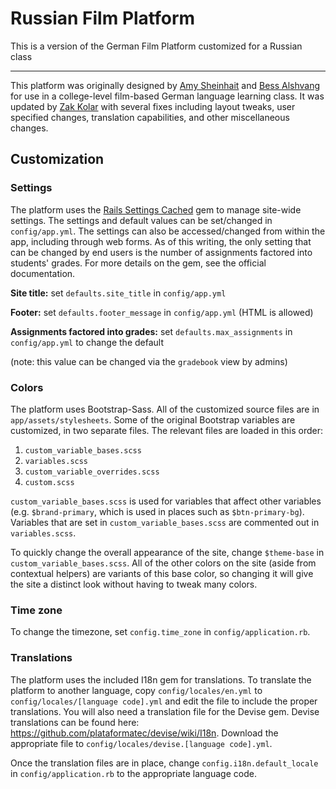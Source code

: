 # Russian Film Platform


This is a version of the German Film Platform customized for a Russian class

---------

This platform was originally designed by [Amy Sheinhait](https://github.com/ashein2) and [Bess Alshvang](https://github.com/elal22) for use in a college-level film-based German language learning class. It was updated by [Zak Kolar](https://github.com/zakkolar) with several fixes including layout tweaks, user specified changes, translation capabilities, and other miscellaneous changes.

## Customization

### Settings

The platform uses the [Rails Settings Cached](https://github.com/huacnlee/rails-settings-cached) gem to manage site-wide settings. The settings and default values can be set/changed in `config/app.yml`. The settings can also be accessed/changed from within the app, including through web forms. As of this writing, the only setting that can be changed by end users is the number of assignments factored into students' grades. For more details on the gem, see the official documentation.

**Site title:** set `defaults.site_title` in `config/app.yml`

**Footer:** set `defaults.footer_message` in `config/app.yml` (HTML is allowed)

**Assignments factored into grades:** set `defaults.max_assignments` in `config/app.yml` to change the default

(note: this value can be changed via the `gradebook` view by admins)

### Colors

The platform uses Bootstrap-Sass. All of the customized source files are in `app/assets/stylesheets`. Some of the original Bootstrap variables are customized, in two separate files. The relevant files are loaded in this order:

1. `custom_variable_bases.scss`
2. `variables.scss`
3. `custom_variable_overrides.scss`
4. `custom.scss`

`custom_variable_bases.scss` is used for variables that affect other variables (e.g. `$brand-primary`, which is used in places such as `$btn-primary-bg`). Variables that are set in `custom_variable_bases.scss` are commented out in `variables.scss`.

To quickly change the overall appearance of the site, change `$theme-base` in `custom_variable_bases.scss`. All of the other colors on the site (aside from contextual helpers) are variants of this base color, so changing it will give the site a distinct look without having to tweak many colors.

### Time zone

To change the timezone, set `config.time_zone` in `config/application.rb`.

### Translations

The platform uses the included I18n gem for translations. To translate the platform to another language, copy `config/locales/en.yml` to `config/locales/[language code].yml` and edit the file to include the proper translations. You will also need a translation file for the Devise gem. Devise translations can be found here: https://github.com/plataformatec/devise/wiki/I18n. Download the appropriate file to `config/locales/devise.[language code].yml`.

Once the translation files are in place, change `config.i18n.default_locale` in `config/application.rb` to the appropriate language code.